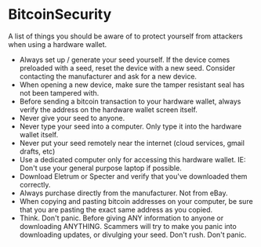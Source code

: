 # BitcoinSecurity
A list of things you should be aware of to protect yourself from attackers when using a hardware wallet.

- Always set up / generate your seed yourself. If the device comes preloaded with a seed, reset the device with a new seed. Consider contacting the manufacturer and ask for a new device.
- When opening a new device, make sure the tamper resistant seal has not been tampered with.
- Before sending a bitcoin transaction to your hardware wallet, always verify the address on the hardware wallet screen itself.
- Never give your seed to anyone.
- Never type your seed into a computer. Only type it into the hardware wallet itself.
- Never put your seed remotely near the internet (cloud services, gmail drafts, etc)
- Use a dedicated computer only for accessing this hardware wallet. IE: Don't use your general purpose laptop if possible.
- Download Eletrum or Specter and verify that you've downloaded them correctly.
- Always purchase directly from the manufacturer. Not from eBay.
- When copying and pasting bitcoin addresses on your computer, be sure that you are pasting the exact same address as you copied.
- Think. Don't panic. Before giving ANY information to anyone or downloading ANYTHING. Scammers will try to make you panic into downloading updates, or divulging your seed. Don't rush. Don't panic.
